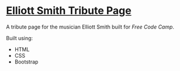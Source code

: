 # [Elliott Smith Tribute Page](https://leoreeves.github.io/projects/elliott-smith-tribute-page/)

A tribute page for the musician Elliott Smith built for *Free Code Camp*.

Built using:

- HTML
- CSS
- Bootstrap
